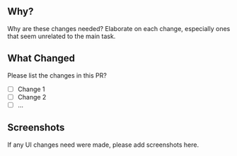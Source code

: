 ## Why?

Why are these changes needed?
Elaborate on each change, especially ones that seem unrelated to the main task.

## What Changed

Please list the changes in this PR?

* [ ] Change 1
* [ ] Change 2
* [ ] ...

## Screenshots

If any UI changes need were made, please add screenshots here.
